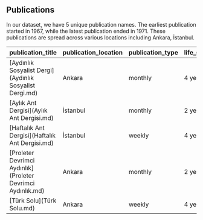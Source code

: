## Publications

In our dataset, we have 5 unique publication names. The earliest publication started in 1967, while the latest publication ended in 1971. These publications are spread across various locations including Ankara, İstanbul.

| publication_title                                           | publication_location   | publication_type   | life_span   |   first_year |   last_year |   total_issues |
|:------------------------------------------------------------|:-----------------------|:-------------------|:------------|-------------:|------------:|---------------:|
| [Aydınlık Sosyalist Dergi](Aydınlık Sosyalist Dergi.md)     | Ankara                 | monthly            | 4 years     |         1968 |        1971 |             29 |
| [Aylık Ant Dergisi](Aylık Ant Dergisi.md)                   | İstanbul               | monthly            | 2 years     |         1970 |        1971 |             13 |
| [Haftalık Ant Dergisi](Haftalık Ant Dergisi.md)             | İstanbul               | weekly             | 4 years     |         1967 |        1970 |            174 |
| [Proleter Devrimci Aydınlık](Proleter Devrimci Aydınlık.md) | Ankara                 | monthly            | 2 years     |         1970 |        1971 |             26 |
| [Türk Solu](Türk Solu.md)                                   | Ankara                 | weekly             | 4 years     |         1967 |        1970 |            126 |